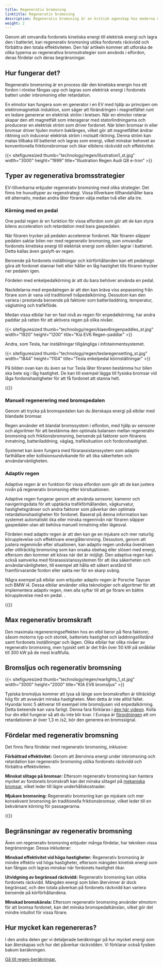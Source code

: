 ```yaml
---
title: Regenerativ bromsning
linktitle: Regenerativ bromsning
description: Regenerativ bromsning är en kritisk egenskap hos moderna elbilar, vilket gör att fordonet kan återvinna energi under inbromsning och retardation.
weight: 2
---
```

<!-- markdownlint-disable MD033 -->
Genom att omvandla fordonets kinetiska energi till elektrisk energi och lagra den i batteriet, kan regenerativ bromsning utöka fordonets räckvidd och förbättra den totala effektiviteten. Den här artikeln kommer att utforska de olika typerna av regenerativa bromsstrategier som används i elfordon, deras fördelar och deras begränsningar.

## Hur fungerar det?

Regenerativ bromsning är en process där den kinetiska energin hos ett fordon i rörelse fångas upp och lagras som elektrisk energi i fordonets batteri under inbromsning eller retardation.

En elmotor kan fungera som en generator i en EV med hjälp av principen om elektromagnetisk induktion, som säger att förändringen i magnetfältet runt en ledare genererar en elektrisk ström i kretsen. När en elmotor roterar skapar den ett magnetfält som interagerar med statorlindningarna och producerar en elektrisk ström som driver fordonet. När bilen bromsar in eller bromsar driver hjulen motorn baklänges, vilket gör att magnetfältet ändrar riktning och inducerar elektrisk ström i motsatt riktning. Denna ström kan matas tillbaka till batteriet och lagras som energi, vilket minskar behovet av konventionella friktionsbromsar och ökar elbilens räckvidd och effektivitet.

{{< sitefiguresized thumb="technology/regen/illustration1_st.jpg" width="3000" height="1999" title="Illustration Regen Audi Q8 e-tron" >}}

## Typer av regenerativa bromsstrategier

EV-tillverkarna erbjuder regenerativ bromsning med olika strategier. Det finns tre huvudtyper av regenstrategi. Vissa tillverkare tillhandahåller bara ett alternativ, medan andra låter föraren välja mellan två eller alla tre.

### Körning med en pedal

One pedal regen är en funktion för vissa elfordon som gör att de kan styra bilens acceleration och retardation med bara gaspedalen.

När föraren trycker på pedalen accelererar fordonet. När föraren släpper pedalen saktar bilen ner med regenerativ bromsning, som omvandlar fordonets kinetiska energi till elektrisk energi som elbilen lagrar i batteriet. Detta kallas även gaslyft-av regen.

Beroende på fordonets inställningar och körförhållanden kan ett pedalregn göra att fordonet stannar helt eller håller en låg hastighet tills föraren trycker ner pedalen igen.

Fördelen med enkelpedalkörning är att du bara behöver använda en pedal.

Nackdelarna med enpedalregen är att den kan kräva viss anpassning från förare som är vana vid traditionell tvåpedalkörning. Dessutom kan den variera i prestanda beroende på faktorer som batteriladdning, temperatur, väglutning och trafikflöde.

Medan vissa elbilar har en fast nivå av regen för enpedalkörning, har andra paddlar på ratten för att aktivera regen på olika nivåer.

{{< sitefiguresized thumb="technology/regen/kiaev6regenpaddles_st.jpg" width="1920" height="1200" title="Kia EV6 Regen-paddlar" >}}

Andra, som Tesla, har inställningar tillgängliga i infotainmentsystemet.

{{< sitefiguresized thumb="technology/regen/teslaregensetting_st.jpg" width="1844" height="1104" title="Tesla enkelpedal körinställningar" >}}

På bilden ovan kan du även se hur Tesla låter föraren bestämma hur bilen ska bete sig i låg hastighet. De kan till exempel lägga till fysiska bromsar vid låga fordonshastigheter för att få fordonet att stanna helt.

{{<evkxdisplayaddarticle />}}

### Manuell regenerering med bromspedalen

Genom att trycka på bromspedalen kan du återskapa energi på elbilar med blandade bromsar.

Regen använder ett blandat bromssystem i elfordon, med hjälp av sensorer och algoritmer för att bestämma den optimala balansen mellan regenerativ bromsning och friktionsbromsning, beroende på faktorer som förarens inmatning, batteriladdning, väglag, trafiksituation och fordonshastighet.

Systemet kan även fungera med förarassistanssystem som adaptiv farthållare eller kollisionsundvikande för att öka säkerheten och användarvänligheten.

### Adaptiv regen

Adaptive regen är en funktion för vissa elfordon som gör att de kan justera nivån på regenerativ bromsning efter körsituationen.

Adaptive regen fungerar genom att använda sensorer, kameror och navigeringsdata för att upptäcka trafikförhållanden, vägkurvatur, hastighetsgränser och andra faktorer som påverkar den optimala retardationshastigheten för fordonet. Baserat på denna information kan systemet automatiskt öka eller minska regennivån när föraren släpper gaspedalen utan att behöva manuell inmatning eller lägesval.

Fördelen med adaptiv regen är att den kan ge en mjukare och mer naturlig körupplevelse och effektivare energiåtervinning. Dessutom, genom att justera regennivån efter situationen, kan adaptiv regen undvika överdriven eller otillräcklig bromsning som kan orsaka obehag eller slöseri med energi, eftersom den kommer att köras när det är möjligt. Den adaptiva regen kan också samverka med förarassistanssystemen för att öka säkerheten och användarvänligheten, till exempel att hålla ett säkert avstånd till framförvarande fordon eller sakta ner för en skarp sväng.

Några exempel på elbilar som erbjuder adaptiv regen är Porsche Taycan och BMW i4. Dessa elbilar använder olika teknologier och algoritmer för att implementera adaptiv regen, men alla syftar till att ge förare en bättre körupplevelse med en pedal. .

{{<evkxdisplayaddarticle />}}

## Max regenerativ bromskraft

Den maximala regenereringseffekten hos en elbil beror på flera faktorer, såsom motorns typ och storlek, batteriets hastighet och laddningstillstånd samt fordonets inställningar och lägen. Olika elbilar har olika nivåer av regenerativ bromsning, men typiskt sett är det från över 50 kW på småbilar till 300 kW på de mest kraftfulla.

## Bromsljus och regenerativ bromsning

{{< sitefiguresized thumb="technology/regen/rearlights_1_st.jpg" width="3000" height="2000" title="KIA EV6 bromsljus" >}}

Typiska bromsljus kommer att lysa så länge som bromskraften är tillräckligt hög för att avsevärt minska hastigheten. Men detta är inte alltid fallet. Hyundai Ionic 5 aktiverar till exempel inte bromsljusen vid enpedalkörning. Detta beteende kan vara farligt. Denna fara förklaras i [den här videon](https://www.youtube.com/watch?v=U0YW7x9U5TQ). Kolla hur din elbil fungerar så att du inte blir kvar.
I Europa är [förordningen](https://unece.org/transport/documents/2022/02/standards/un-regulation-no-13h-revision-4-amendment-2) att om retardationen är över 1,3 m /s2, bör den generera en bromssignal.
## Fördelar med regenerativ bromsning

Det finns flera fördelar med regenerativ bromsning, inklusive:

**Förbättrad effektivitet:** Genom att återvinna energi under inbromsning och retardation kan regenerativ bromsning utöka fordonets räckvidd och förbättra effektiviteten.

**Minskat slitage på bromsar:** Eftersom regenerativ bromsning kan hantera mycket av fordonets bromskraft kan det minska slitaget på [mekaniska bromsar](../brakes/), vilket leder till lägre underhållskostnader.

**Mjukare bromsning:** Regenerativ bromsning kan ge mjukare och mer konsekvent bromsning än traditionella friktionsbromsar, vilket leder till en bekvämare körning för passagerarna.

{{<evkxdisplayaddarticle />}}

## Begränsningar av regenerativ bromsning

Även om regenerativ bromsning erbjuder många fördelar, har tekniken vissa begränsningar. Dessa inkluderar:

**Minskad effektivitet vid höga hastigheter:** Regenerativ bromsning är mindre effektiv vid höga hastigheter, eftersom mängden kinetisk energi som kan fångas och lagras minskar när fordonets hastighet ökar.

**Utvidgning av begränsad räckvidd:** Regenerativ bromsning kan utöka fordonets räckvidd. Mängden energi som bilen återvinner är dock begränsad, och den totala påverkan på fordonets räckvidd kan variera beroende på körförhållandena.

**Minskad bromskänsla:** Eftersom regenerativ bromsning använder elmotorn för att bromsa fordonet, kan det minska bromspedalkänslan, vilket gör det mindre intuitivt för vissa förare.

## Hur mycket kan regenereras?

I den andra delen ger vi detaljerade beräkningar på hur mycket energi som kan återskapas och hur det påverkar räckvidden. Vi förklarar också fysiken bakom beräkningen.

[Gå till regen-beräkningar.](calculations/)